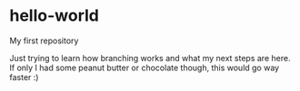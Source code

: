 # hello-world
My first repository

Just trying to learn how branching works and what my next steps are here.
If only I had some peanut butter or chocolate though, this would go way faster :)
